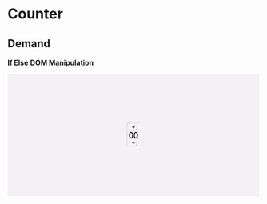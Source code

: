 # Counter

## Demand 

**If Else**
**DOM Manipulation**

 ![](https://github.com/pixelsnail7/100-project-in-Javascript-/blob/main/counter/counter.png?raw=true)
